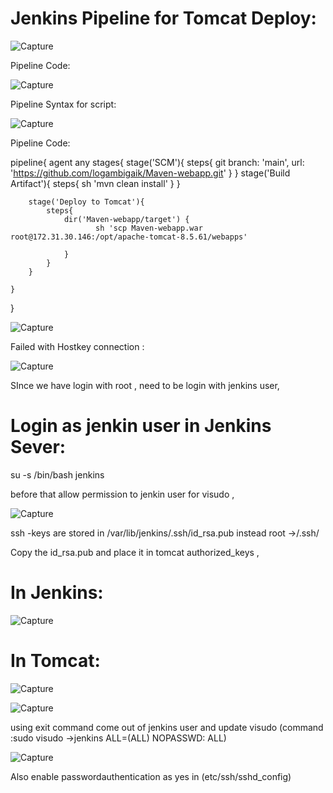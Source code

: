 Jenkins Pipeline for Tomcat Deploy:
==================================

![Capture](https://user-images.githubusercontent.com/54719289/103571270-97278800-4ef0-11eb-8fa6-774f7dd8508b.JPG)


Pipeline Code:

![Capture](https://user-images.githubusercontent.com/54719289/103571473-f1c0e400-4ef0-11eb-85de-03994c0d8fdf.JPG)


Pipeline Syntax for script:

![Capture](https://user-images.githubusercontent.com/54719289/103571607-3482bc00-4ef1-11eb-9ff1-a1f10954fe69.JPG)

Pipeline Code:

pipeline{
    agent any
    stages{
        stage('SCM'){
            steps{
                git branch: 'main', url: 'https://github.com/logambigaik/Maven-webapp.git'
            }
        }
        stage('Build Artifact'){
            steps{
                sh 'mvn clean install'
            }
        }
        
        stage('Deploy to Tomcat'){
            steps{
                dir('Maven-webapp/target') {
                       sh 'scp Maven-webapp.war root@172.31.30.146:/opt/apache-tomcat-8.5.61/webapps'
                       
                }        
            }
        }
        
    }
}


![Capture](https://user-images.githubusercontent.com/54719289/103572669-f38ba700-4ef2-11eb-817f-d90ff039a527.JPG)


Failed with Hostkey connection :

![Capture](https://user-images.githubusercontent.com/54719289/103573139-c2f83d00-4ef3-11eb-9f86-3866fc29751a.JPG)

SInce we have login with root , need to be login with jenkins user,

Login as jenkin user in Jenkins Sever:
=====================================

su -s /bin/bash jenkins

before that allow permission to jenkin user for visudo ,

![Capture](https://user-images.githubusercontent.com/54719289/103573485-55004580-4ef4-11eb-9438-cf9992964e6b.JPG)

ssh -keys are stored in /var/lib/jenkins/.ssh/id_rsa.pub instead root ->/.ssh/

Copy the id_rsa.pub and place it in tomcat authorized_keys ,

In Jenkins:
=========

![Capture](https://user-images.githubusercontent.com/54719289/103573901-0acb9400-4ef5-11eb-9fca-4b4c9daecd0e.JPG)

In Tomcat:
=========

![Capture](https://user-images.githubusercontent.com/54719289/103574044-3e0e2300-4ef5-11eb-96a6-609898b78127.JPG)

![Capture](https://user-images.githubusercontent.com/54719289/103574512-1a97a800-4ef6-11eb-984c-d7b5957b063f.JPG)

using exit command come out of jenkins user and update visudo (command :sudo visudo ->jenkins ALL=(ALL)       NOPASSWD: ALL)

![Capture](https://user-images.githubusercontent.com/54719289/103574822-a1e51b80-4ef6-11eb-871a-a070804409dd.JPG)

Also enable passwordauthentication as yes in (etc/ssh/sshd_config)



 


